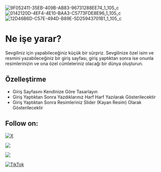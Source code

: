 ![9F052411-35EB-409B-AB83-96731288EE74_1_105_c](https://github.com/iameac0d3rx/sevgiliye-surpriz-surprise-for-lover/assets/163005532/b0194403-07c3-4781-a17d-a6760f6bf2ec)
![0142120D-4EF4-4E10-BAA3-C5773FDE8E96_1_105_c](https://github.com/iameac0d3rx/sevgiliye-surpriz-surprise-for-lover/assets/163005532/b767e2ce-3fdb-4fb8-b999-1c45cc2876c5)
![12D46B6D-C57E-494D-B89E-5D25943701B1_1_105_c](https://github.com/iameac0d3rx/sevgiliye-surpriz-surprise-for-lover/assets/163005532/db2a9fa2-2bd0-47b1-8541-54b4910ffb2e)

# Ne işe yarar?
Sevgiliniz için yapabileceğiniz küçük bir sürpriz. Sevgilinize özel isim ve resmini yazabileceğiniz bir giriş sayfası, giriş yaptıktan sonra ise onunla resimlerinizin ve ona özel cümleleriniz olacağı bir dünya oluşturun.

## Özelleştirme

- Giriş Sayfasını Kendinize Göre Tasarlayın
- Giriş Yaptıktan Sonra Yazdıklarınız Harf Harf Yazılarak Gösterilecektir
- Giriş Yaptıktan Sonra Resimleriniz Slider (Kayan Resim) Olarak Gösterilecektir

## Follow on:
[![X](https://img.shields.io/badge/X-black.svg?logo=X&logoColor=white)](https://x.com/zekayasaygiduy)
<p align="left">
<a href="https://github.com/iameac0d3rx"><img src="https://img.shields.io/badge/GitHub-Follow%20on%20GitHub-inactive.svg?logo=github"></a>

<a href="https://t.me/Qea404"><img src="https://img.shields.io/badge/Telegram-Contact%20Telegram%20Profile-blue.svg?logo=telegram"></a>
</p><p align="left"> 

[![TikTok](https://img.shields.io/badge/TikTok-%23000000.svg?logo=TikTok&logoColor=white)](https://tiktok.com/@iamc0d3rx)
